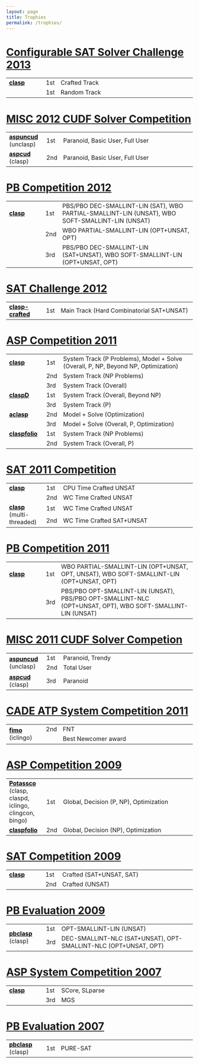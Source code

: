 ```yaml
---
layout: page
title: Trophies
permalink: /trophies/
---
```


# [Configurable SAT Solver Challenge 2013](http://www.cs.ubc.ca/labs/beta/Projects/CSSC2013/results.html)

<table class="trophy">
<tr>
<td style="width:20%"><b><a style="color: #000;" href="/clasp/">clasp</a></b></td>
<td style="width:5%">1st</td>
<td style="width:75%">Crafted Track</td>
</tr>
<tr>
<td></td>
<td>1st</td>
<td>Random Track</td>
</tr>
</table>

# [MISC 2012 CUDF Solver Competition](http://www.mancoosi.org/misc-2012/results/)

<table class="trophy">
<tr>
<td><b><a style="color: #000;" href="{% post_url 2016-09-20-aspuncud %}">aspuncud</a></b><br>(unclasp) </td>
<td>1st</td>
<td>Paranoid, Basic User, Full User</td>
</tr>
<tr>
<td style="width:20%"><b><a style="color: #000;" href="/aspcud/">aspcud</a></b><br>(clasp) </td>
<td style="width:5%">2nd</td>
<td style="width:75%">Paranoid, Basic User, Full User</td>
</tr>
</table>

# [PB Competition 2012](http://www.cril.univ-artois.fr/PB12/)

<table class="trophy">
<tr>
<td style="width:20%"><b><a style="color: #000;" href="/clasp/">clasp</a></b></td>
<td style="width:5%">1st</td>
<td style="width:75%">PBS/PBO DEC-SMALLINT-LIN (SAT), WBO PARTIAL-SMALLINT-LIN (UNSAT), WBO SOFT-SMALLINT-LIN (UNSAT)</td>
</tr>
<tr>
<td></td>
<td>2nd</td>
<td style="width:75%">WBO PARTIAL-SMALLINT-LIN (OPT+UNSAT, OPT)</td>
</tr>
<tr>
<td></td>
<td>3rd</td>
<td>PBS/PBO DEC-SMALLINT-LIN (SAT+UNSAT), WBO SOFT-SMALLINT-LIN (OPT+UNSAT, OPT)</td>
</tr>
</table>

# [SAT Challenge 2012](http://baldur.iti.kit.edu/SAT-Challenge-2012/results.html)

<table class="trophy">
<tr>
<td style="width:20%"><b><a style="color: #000;" href="/clasp/">clasp-crafted</a></b></td>
<td style="width:5%">1st</td>
<td style="width:75%">Main Track (Hard Combinatorial SAT+UNSAT)</td>
</tr>
</table>

# [ASP Competition 2011](https://www.mat.unical.it/aspcomp2011/FrontPage)

<table class="trophy">
<tr>
<td style="width:20%"><b><a style="color: #000;" href="/clasp/">clasp</a></b></td>
<td style="width:5%">1st</td>
<td style="width:75%">System Track (P Problems), Model + Solve (Overall, P, NP, Beyond NP, Optimization)</td>
</tr>
<tr>
<td></td>
<td>2nd</td>
<td>System Track (NP Problems)</td>
</tr>
<tr>
<td></td>
<td>3rd</td>
<td>System Track (Overall)</td>
</tr>
<tr>
<td><b><a style="color: #000;" href="{% post_url 2016-09-20-claspd %}">claspD</a></b></td>
<td>1st</td>
<td>System Track (Overall, Beyond NP)</td>
</tr>
<tr>
<td></td>
<td>3rd</td>
<td>System Track (P)</td>
</tr>
<tr>
<td><b><a style="color: #000;" href="{% post_url 2016-09-20-aclasp %}">aclasp</a></b></td>
<td>2nd</td>
<td>Model + Solve (Optimization)</td>
</tr>
<tr>
<td></td>
<td>3rd</td>
<td>Model + Solve (Overall, P, Optimization)</td>
</tr>
<tr>
<td><b><a style="color: #000;" href="/claspfolio/">claspfolio</a></b></td>
<td>1st</td>
<td>System Track (NP Problems)</td>
</tr>
<tr>
<td></td>
<td>2nd</td>
<td>System Track (Overall, P)</td>
</tr>
</table>

# [SAT 2011 Competition](http://www.satcompetition.org/)

<table class="trophy">
<tr>
<td style="width:20%"><b><a style="color: #000;" href="/clasp/">clasp</a></b></td>
<td style="width:5%">1st</td>
<td style="width:75%">CPU Time Crafted UNSAT</td>
</tr>
<tr>
<td></td>
<td>2nd</td>
<td>WC Time Crafted UNSAT</td>
</tr>
<tr>
<td rowspan="2"><b><a style="color: #000;" href="/clasp/">clasp</a></b><br>(multi-threaded)</td>
<td>1st</td>
<td>WC Time Crafted UNSAT</td>
</tr>
<tr>
<td>2nd</td>
<td>WC Time Crafted SAT+UNSAT</td>
</tr>
</table>

# [PB Competition 2011](http://www.cril.univ-artois.fr/PB11/)

<table class="trophy">
<tr>
<td style="width:20%"><b><a style="color: #000;" href="/clasp/">clasp</a></b></td>
<td style="width:5%">1st</td>
<td style="width:75%">WBO PARTIAL-SMALLINT-LIN (OPT+UNSAT, OPT, UNSAT), WBO SOFT-SMALLINT-LIN (OPT+UNSAT, OPT)</td>
</tr>
<tr>
<td></td>
<td>3rd</td>
<td>PBS/PBO OPT-SMALLINT-LIN (UNSAT), PBS/PBO OPT-SMALLINT-NLC (OPT+UNSAT, OPT), WBO SOFT-SMALLINT-LIN (UNSAT)</td>
</tr>
</table>

# [MISC 2011 CUDF Solver Competion](http://mancoosi.org/misc-2011/)

<table class="trophy">
<tr>
<td rowspan="2"><b><a style="color: #000;" href="{% post_url 2016-09-20-aspuncud %}">aspuncud</a></b><br>(unclasp) </td>
<td>1st</td>
<td>Paranoid, Trendy</td>
</tr>
<tr>
<td>2nd</td>
<td>Total User</td>
</tr>
<tr>
<td style="width:20%"><b><a style="color: #000;" href="/aspcud/">aspcud</a></b><br>(clasp) </td>
<td style="width:5%">3rd</td>
<td style="width:75%">Paranoid</td>
</tr>
</table>

# [CADE ATP System Competition 2011](http://www.cs.miami.edu/~tptp/CASC/)

<table class="trophy">
<tr>
<td rowspan="2" style="width:20%"><b><a style="color: #000;" href="{% post_url 2016-09-20-fimo %}">fimo</a></b><br>(iclingo)</td>
<td style="width:5%">2nd</td>
<td style="width:75%">FNT</td>
</tr>
<tr>
<td></td>
<td>Best Newcomer award</td>
</tr>
</table>

# [ASP Competition 2009](http://www.cs.kuleuven.be/~dtai/events/ASP-competition/Results.shtml)

<table class="trophy">
<tr>
<td style="width:20%"><b><a style="color: #000;" href="/">Potassco</a></b><br>(clasp, claspd, iclingo, clingcon, bingo)</td>
<td style="width:5%">1st</td>
<td style="width:75%">Global, Decision (P, NP), Optimization</td>
</tr>
<tr>
<td><b><a style="color: #000;" href="/claspfolio/">claspfolio</a></b></td>
<td>2nd</td>
<td>Global,  Decision (NP), Optimization</td>
</tr>
</table>

# [SAT Competition 2009](http://www.satcompetition.org/)

<table class="trophy">
<tr>
<td style="width:20%"><b><a style="color: #000;" href="/clasp/">clasp</a></b></td>
<td style="width:5%">1st</td>
<td style="width:75%">Crafted (SAT+UNSAT, SAT)</td>
</tr>
<tr>
<td></td>
<td>2nd</td>
<td>Crafted (UNSAT)</td>
</tr>
</table>

# [PB Evaluation 2009](http://www.cril.univ-artois.fr/PB09/results/ranking.php?idev=28)

<table class="trophy">
<tr>
<td rowspan="2" style="width:20%"><b><a style="color: #000;" href="{% post_url 2016-09-20-pbclasp %}">pbclasp</a></b><br>(clasp)</td>
<td style="width:5%">1st</td>
<td style="width:75%">OPT-SMALLINT-LIN (UNSAT)</td>
</tr>
<tr>
<td>3rd</td>
<td>DEC-SMALLINT-NLC (SAT+UNSAT), OPT-SMALLINT-NLC (OPT+UNSAT, OPT)</td>
</tr>
</table>

# [ASP System Competition 2007](http://asparagus.cs.uni-potsdam.de/contest/index.php?page=results)

<table class="trophy">
<tr>
<td style="width:20%"><b><a style="color: #000;" href="/clasp/">clasp</a></b></td>
<td style="width:5%">1st</td>
<td style="width:75%">SCore, SLparse</td>
</tr>
<tr>
<td></td>
<td>3rd</td>
<td>MGS</td>
</tr>
</table>

# [PB Evaluation 2007](http://www.cril.univ-artois.fr/PB07/results/ranking.php?idev=9)

<table class="trophy">
<tr>
<td style="width:20%"><b><a style="color: #000;" href="{% post_url 2016-09-20-pbclasp %}">pbclasp</a></b><br>(clasp)</td>
<td style="width:5%">1st</td>
<td style="width:75%">PURE-SAT</td>
</tr>
</table>

